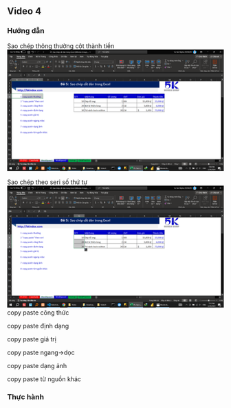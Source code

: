 ## Video 4

### Hướng dẫn
<!-- - Sao chép thông thường -->
Sao chép thông thường cột thành tiền
![alt text](image.png)
<!-- - Sao chép   theo seri		 -->
 Sao chép   theo seri	số thứ tự 
![alt text](image-2.png)
	<!--  -->
copy paste công thức		

copy paste định dạng		

copy paste giá trị		

copy paste ngang->dọc		

copy paste dạng ảnh		

copy paste từ nguồn khác		


<!-- Trong video này, Bạn sẽ học Excel với các thao tác:
- Sao chép công thức (copy paste formular excel)
- Sao chép định dạng (copy paste format excel)
- Sao chép giá trị (copy paste value excel)
- Xoay bảng sử dụng sao chép (transpose excel)
- Sao chép dữ liệu bảng thành dạng ảnh (copy paste table as picture)
- Sao chép dữ liệu từ nguồn khác *VD:web) vào Excel (copy from other sources to excel)
- paste special in excel
- copy trong excel
- paste trong excel
-  copy and paste in excel
- cách copy trong excel
- paste trong excel chỉ ra định dạng text -->
### Thực hành

